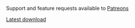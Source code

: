 Support and feature requests available to [Patreons](http://r.robomwm.com/patreon)

[Latest download](https://ci.appveyor.com/project/RoboMWM39862/gpauctions)
